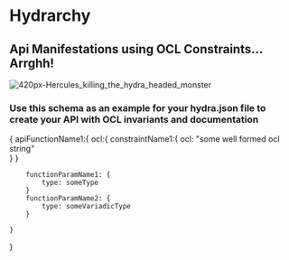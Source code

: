 # Hydrarchy
## Api Manifestations using OCL Constraints... Arrghh!

![420px-Hercules_killing_the_hydra_headed_monster](https://user-images.githubusercontent.com/107733608/174702298-353afad3-96be-44c2-bf1a-b9f3cca65d54.jpg)


### Use this schema as an example for your hydra.json file to create your API with OCL invariants and documentation

{
    apiFunctionName1:{
        ocl:{
            constraintName1:{
                ocl: "some well formed ocl string"  
            }
        }
        
        functionParamName1: {
            type: someType
        }
        functionParamName2: {
            type: someVariadicType
        } 
    
    }
    
}
